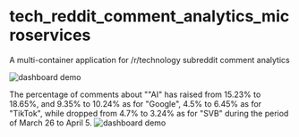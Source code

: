 # tech_reddit_comment_analytics_microservices
A multi-container application for /r/technology subreddit comment analytics


![dashboard demo](https://user-images.githubusercontent.com/65870261/227825800-c33f0641-3798-4555-9ab6-d7d91d251094.png)

The percentage of comments about ""AI" has raised from 15.23% to 18.65%, and 9.35% to 10.24% as for "Google", 4.5% to 6.45% as for "TikTok", while dropped from 4.7% to 3.24% as for "SVB" during the period of March 26 to April 5.
![dashboard demo](https://user-images.githubusercontent.com/65870261/230119152-3dd3b4a5-49ac-40da-bf13-95f0a1e8ec23.jpg)
